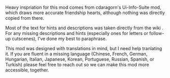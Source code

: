 ﻿<p>
Heavy inspriation for this mod comes from cdaragorn's Ui-Info-Suite mod, <see href="https://github.com/cdaragorn/Ui-Info-Suite"/>
which draws more accurate friendship hearts, although nothing was directly copied from there.
</p>
<p>
Most of the text for hints and descriptions was taken directly from the wiki <see href="https://stardewvalleywiki.com/">. For any 
missing descriptions and hints (especially ones for letters or follow-up cutscenes), I've done my best to paraphrase.
</p>
<p>
This mod was designed with translations in mind, but I need help tranlating it. If you are fluent in a missing language 
(Chinese, French, German, Hungarian, Italian, Japanese, Korean, Portuguese, Russian, Spanish, or Turkish) please feel free to 
reach out so we can make this mod more accessible, together. 
</p>
